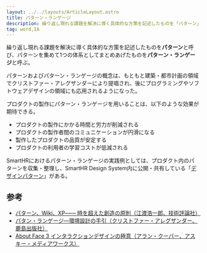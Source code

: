 ```yaml
---
layout: ../../layouts/ArticleLayout.astro
title: パターン・ランゲージ
description: 繰り返し現れる課題を解決に導く具体的な方策を記述したものを「パターン」と呼び、パターンを集めて1つの体系としてまとめあげたものを「パターン・ランゲージ」と呼ぶ。
tag: word,IA
---
```


繰り返し現れる課題を解決に導く具体的な方策を記述したものを**パターン**と呼び、パターンを集めて1つの体系としてまとめあげたものを**パターン・ランゲージ**と呼ぶ。

パターンおよびパターン・ランゲージの概念は、もともと建築・都市計画の領域でクリストファー・アレグザンダーにより提唱され、後にプログラミングやソフトウェアデザインの領域にも応用されるようになった。

プロダクトの製作にパターン・ランゲージを用いることは、以下のような効果が期待できる。

- プロダクトの製作にかかる時間と労力が削減される
- プロダクトの製作者間のコミュニケーションが円滑になる
- 製作したプロダクトの品質が安定する
- プロダクトの利用者の学習コストが低減される

SmartHRにおけるパターン・ランゲージの実践例としては、プロダクト内のパターンを収集・整理し、SmartHR Design System内に公開・共有している「[デザインパターン](https://smarthr.design/products/design-patterns/)」がある。

## 参考

- [パターン、Wiki、XP―― 時を超えた創造の原則（江渡浩一郎、技術評論社）](https://gihyo.jp/book/2009/978-4-7741-3897-8)
- [パタン・ランゲージ―環境設計の手引（クリストファー・アレグザンダー、鹿島出版社）](https://kajima-publishing.co.jp/books/community-development/qajola0arj/)
- [About Face 3 インタラクションデザインの極意（アラン・クーパー、アスキー・メディアワークス）](https://www.amazon.co.jp/dp/4048672452)